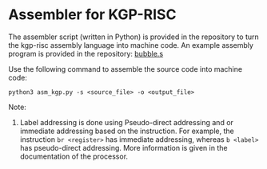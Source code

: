 # Assembler for KGP-RISC

The assembler script (written in Python) is provided in the repository to turn the kgp-risc assembly language into machine code. An example assembly program is provided in the repository: [bubble.s](https://github.com/nikhilsaraswat2605/KGP-RISC-Processor/blob/master/Test%20Files/bubble.s)

Use the following command to assemble the source code into machine code:
```
python3 asm_kgp.py -s <source_file> -o <output_file>
```

Note:
1. Label addressing is done using Pseudo-direct addressing and or immediate addressing based on the instruction. For example, the instruction `br <register>` has immediate addressing, whereas `b <label>` has pseudo-direct addressing. More information is given in the documentation of the processor.